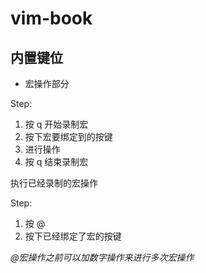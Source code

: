 # vim-book

## 内置键位

- 宏操作部分

Step:
1. 按 q 开始录制宏
2. 按下宏要绑定到的按键
3. 进行操作
4. 按 q 结束录制宏

执行已经录制的宏操作

Step:
1. 按 @
2. 按下已经绑定了宏的按键

*@宏操作之前可以加数字操作来进行多次宏操作*
